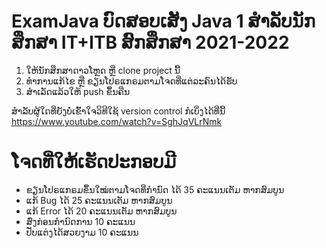 # ExamJava ບົດສອບເສັງ Java 1 ສຳລັບນັກສຶກສາ IT+ITB ສົກສຶກສາ 2021-2022
1. ໃຫ້ນັກສຶກສາດາວໂຫຼດ ຫຼື clone project ນີ້ 
2. ທຳການແກ້ໄຂ ຫຼື ຂຽນໂປຣແກຣມຕາມໂຈດທີ່ແຕ່ລະຄົນໄດ້ຮັບ
3. ສຳເລັດແລ້ວໃຫ້ push ຂຶ້ນຄືນ

ສຳລັບຜູ້ໃດທີ່ຍັງບໍ່ເຂົ້າໃຈວິທີໃຊ້ version control ກໍເບິ່ງໄດ້ທີ່ນີ້ https://www.youtube.com/watch?v=SghJqVLrNmk

# ໂຈດທີ່ໃຫ້ເຮັດປະກອບມີ
- ຂຽນໂປຣແກຣມຂຶ້ນໃໝ່ຕາມໂຈດທີ່ກຳນົດ ໄດ້ 35 ຄະແນນເຕັມ ຫາກສົມບູນ
- ແກ້ Bug ໄດ້ 25 ຄະແນນເຕັມ ຫາກສົມບູນ
- ແກ້ Error ໄດ້ 20 ຄະແນນເຕັມ ຫາກສົມບູນ
- ສົ່ງກ່ອນກຳນົດການ 10 ຄະແນນ
- ປັບແຕ່ງໄດ້ສວຍງາມ 10 ຄະແນນ
